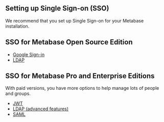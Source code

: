 ## Setting up Single Sign-on (SSO)

We recommend that you set up Single Sign-on for your Metabase installation.

## SSO for Metabase Open Source Edition

- [Google Sign-in](https://www.metabase.com/docs/latest/administration-guide/10-single-sign-on.html)
- [LDAP](https://www.metabase.com/docs/latest/administration-guide/10-single-sign-on.html#enabling-ldap-authentication)

## SSO for Metabase Pro and Enterprise Editions

With paid versions, you have more options to help manage lots of people and groups.

- [JWT](https://www.metabase.com/docs/latest/enterprise-guide/authenticating-with-jwt.html)
- [LDAP (advanced features)](https://www.metabase.com/docs/latest/administration-guide/10-single-sign-on.html#ldap-advanced-features)
- [SAML](https://www.metabase.com/docs/latest/enterprise-guide/authenticating-with-saml.html)

